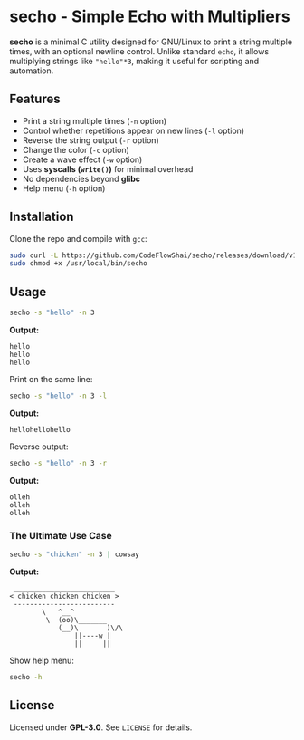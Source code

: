 # secho - Simple Echo with Multipliers

**secho** is a minimal C utility designed for GNU/Linux to print a string multiple times, with an optional newline control. Unlike standard `echo`, it allows multiplying strings like `"hello"*3`, making it useful for scripting and automation.

## Features
- Print a string multiple times (`-n` option)
- Control whether repetitions appear on new lines (`-l` option)
- Reverse the string output (`-r` option)
- Change the color (`-c` option)
- Create a wave effect (`-w` option)
- Uses **syscalls (`write()`)** for minimal overhead
- No dependencies beyond **glibc**
- Help menu (`-h` option)
## Installation
Clone the repo and compile with `gcc`:
```sh
sudo curl -L https://github.com/CodeFlowShai/secho/releases/download/v1.2.0/secho -o /usr/local/bin/secho
sudo chmod +x /usr/local/bin/secho
```

## Usage
```sh
secho -s "hello" -n 3
```
**Output:**
```
hello
hello
hello
```

Print on the same line:
```sh
secho -s "hello" -n 3 -l
```
**Output:**
```
hellohellohello
```


Reverse output:
```sh
secho -s "hello" -n 3 -r
```
**Output:**
```
olleh
olleh
olleh
```

### **The Ultimate Use Case**
```sh
secho -s "chicken" -n 3 | cowsay
```
**Output:**
```
 _________________________
< chicken chicken chicken >
 -------------------------
        \   ^__^
         \  (oo)\_______
            (__)\       )\/\
                ||----w |
                ||     ||
```

Show help menu:
```sh
secho -h
```
## License
Licensed under **GPL-3.0**. See `LICENSE` for details.
